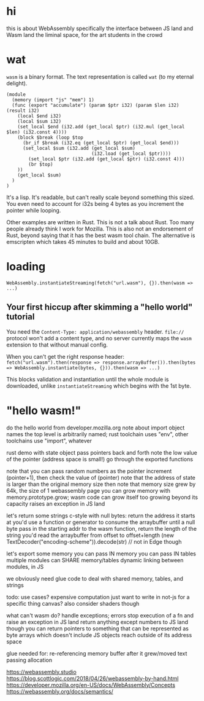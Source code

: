 # hi

this is about WebAssembly
specifically the interface between JS land and Wasm land
    the liminal space, for the art students in the crowd

# wat

`wasm` is a binary format. The text representation is called `wat`
(to my eternal delight).

```wasm
(module
  (memory (import "js" "mem") 1)
  (func (export "accumulate") (param $ptr i32) (param $len i32) (result i32)
    (local $end i32)
    (local $sum i32)
    (set_local $end (i32.add (get_local $ptr) (i32.mul (get_local $len) (i32.const 4))))
    (block $break (loop $top
      (br_if $break (i32.eq (get_local $ptr) (get_local $end)))
      (set_local $sum (i32.add (get_local $sum)
                               (i32.load (get_local $ptr))))
        (set_local $ptr (i32.add (get_local $ptr) (i32.const 4)))
        (br $top)
    ))
    (get_local $sum)
  )
)
```

It's a lisp. It's readable, but can't really scale beyond something
this sized. You even need to account for i32s being 4 bytes as you
increment the pointer while looping.

Other examples are written in Rust. This is not a talk about Rust.
Too many people already think I work for Mozilla. This is also not
an endorsement of Rust, beyond saying that it has the best wasm
tool chain. The alternative is emscripten which takes 45 minutes
to build and about 10GB.

# loading

`WebAssembly.instantiateStreaming(fetch("url.wasm"), {}).then(wasm => ...)`

## Your first hiccup after skimming a "hello world" tutorial

You need the `Content-Type: application/webassembly` header.
`file://` protocol won't add a content type, and no server currently
maps the `wasm` extension to that without manual config.

When you can't get the right response header:
`fetch("url.wasm").then(response => response.arrayBuffer()).then(bytes => WebAssembly.instantiate(bytes, {})).then(wasm => ...)`

This blocks validation and instantiation until the whole module is
downloaded, unlike `instantiateStreaming` which begins with the 1st byte.

# "hello wasm!"

do the hello world from developer.mozilla.org
note about import object names
the top level is arbitrarily named; rust toolchain uses "env", other toolchains use "import", whatever

rust demo with state object
pass pointers back and forth
note the low value of the pointer (address space is small!)
go through the exported functions

note that you can pass random numbers as the pointer
increment (pointer+1), then check the value of (pointer)
note that the address of state is larger than the original memory size
    then note that memory size grew
    by 64k, the size of 1 webassembly page
    you can grow memory with memory.prototype.grow; wasm code can grow itself too
    growing beyond its capacity raises an exception in JS land

let's return some strings
    c-style with null bytes: return the address it starts at
        you'd use a function or generator to consume the arraybuffer until a null byte
    pass in the starting addr to the wasm function, return the length of the string
        you'd read the arraybuffer from offset to offset+length
    (new TextDecoder("encoding-scheme")).decode(str) // not in Edge though

let's export some memory
    you can pass IN memory
    you can pass IN tables
    multiple modules can SHARE memory/tables
    dynamic linking between modules, in JS

we obviously need glue code to deal with shared memory, tables, and strings

todo: use cases?
    expensive computation
    just want to write in not-js for a specific thing
    canvas? also consider shaders though

what can't wasm do?
    handle exceptions; errors stop execution of a fn and raise an exception in JS land
    return anything except numbers to JS land
        though you can return pointers to something that can be represented as byte arrays
        which doesn't include JS objects
    reach outside of its address space

glue needed for:
    re-referencing memory buffer after it grew/moved
    text passing
    allocation


https://webassembly.studio
https://blog.scottlogic.com/2018/04/26/webassembly-by-hand.html
https://developer.mozilla.org/en-US/docs/WebAssembly/Concepts
https://webassembly.org/docs/semantics/
